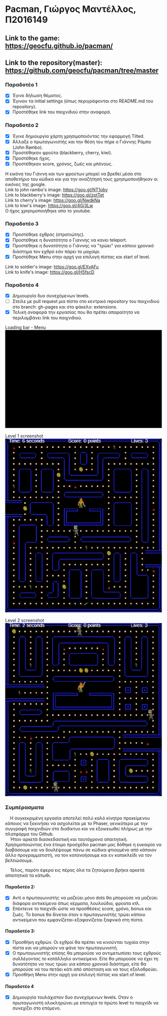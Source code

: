 # Pacman, Γιώργος Μαντέλλος, Π2016149
## Link to the game: https://geocfu.github.io/pacman/
## Link to the repository(master): https://github.com/geocfu/pacman/tree/master  

### Παραδοτέο 1
- [x] Έγινε δήλωση θέματος.  
- [x] Έγιναν τα initial settings (όπως περιγράφονται στο README.md του repository).  
- [x] Προστέθηκε link του παιχνιδιού στην αναφορά.  

### Παραδοτέο 2
- [x] Έγινε δημιουργία χάρτη χρησιμοποιόντας την εφαρμογή Tilted.  
- [x] Άλλαξε o πρωταγωνιστής και την θέση του πήρε ο Γιάννης Ράμπο (John Rambo).  
- [x] Προστέθηκαν φρούτα (blackberry, cherry, kiwi).  
- [x] Προστέθηκε ήχος.  
- [x] Προστέθηκαν score, χρόνος, ζωές και μπόνους.  

Η εικόνα του Γιάννη και των φρούτων μπορεί να βρεθεί μέσα στο αποθετήριο του κώδικα και για την αναζήτησή τους χρησιμοποιήθηκαν οι εικόνες της google.  
Link to john rambo's image: https://goo.gl/NT1oby  
Link to blackberry's image: https://goo.gl/zptTet   
Link to cherry's image: https://goo.gl/NwdkNa  
Link to kiwi's image: https://goo.gl/4Gj3Lw  
Ο ήχος χρησιμοποιήθηκε απο το youtube.  

### Παραδοτέο 3  
- [x] Προστέθηκε εχθρός (στρατιώτης).
- [x] Προστέθηκε η δυνατότητα ο Γιαννης να κανει teleport.
- [x] Προστέθηκε η δυνατότητα ο Γιάννης να "τρώει" για κάποιο χρονικό διάστημα τον εχθρό εάν πάρει το μαχαίρι. 
- [x] Προστέθηκε Μenu στην αρχή για επιλογή πίστας και start of level.  

Link to soldier's image: https://goo.gl/EXvAFu    
Link to knife's image: https://goo.gl/H5fscD  

### Παραδοτέο 4  
- [x] Δημιουργία δυο συνεχόμενων levels.  
- [ ] Στείλε με pull request μια πίστα στο κεντρικό repository του παιχνιδιού στο branch: gh-pages και στο φάκελο: extensions.  
- [x] Τελική αναφορά την εργασίας που θα πρέπει απαραίτητα να περιλαμβάνει link του παιχνιδιού.  
   
Loading bar - Menu  
![screenshot](https://github.com/geocfu/pacman/blob/develop/assets/loading_bar.gif)  
  
Level 1 screenshot  
![screenshot](https://github.com/geocfu/pacman/blob/develop/assets/Level%201.png)
  
Level 2 screenshot  
![screenshot](https://github.com/geocfu/pacman/blob/develop/assets/Level%202.png)  

### Συμπέρασματα  
&nbsp;&nbsp;&nbsp;&nbsp;Η συγκεκριμένη εργασία αποτελεί πολύ καλό κίνητρο προκείμενου κάποιος να ξεκινήσει να ασχολείται με το Phaser, γενικότερα με την συγγραφή παιχνιδιών στο διαδίκτυο και να εξοικειωθεί πλήρως με την πλατφόρμα του Github.  
&nbsp;&nbsp;&nbsp;&nbsp;Ήταν αρκετά διασκεδαστική και ταυτόχρονα απαιτητική. Χρησιμοποιώντας ένα έτοιμο προσχέδιο pacman μας δόθηκε η ευκαιρία να διαβάσουμε και να δουλέψουμε πάνω σε κώδικα φτιαγμένο από κάποιον άλλο προγραμματιστή, να τον κατανοήσουμε και εν κατακλείδι να τον βελτιώσουμε.
     
&nbsp;&nbsp;&nbsp;&nbsp;Τέλος, παρότι έφερα εις πέρας όλα τα ζητούμενα βρήκα αρκετά απαιτητικά τα κάτωθι.  
#### Παραδοτέο 2:  
- [x] Αντί ο πρωταγωνιστής να μαζεύει μόνο dots θα μπορούσε να μαζεύει διάφορα αντικείμενα όπως κέρματα, λουλούδια, φρούτα κτλ.  
- [x] Επέκτεινε το παιχνίδι ώστε να προσθέσεις score, χρόνο, bonus και ζωές. Το bonus θα δίνεται όταν ο πρωταγωνιστής τρώει κάποιο αντικείμενο που εμφανίζεται-εξαφανίζεται ξαφνικά στη πίστα.  
#### Παραδοτέο 3:  
- [x] Προσθήκη εχθρών. Οι εχθροί θα πρέπει να κινούνται τυχαία στην πίστα και να μπορούν να φάνε τον πρωταγωνιστή.  
- [x] Ο πρωταγωνιστής επίσης θα μπορούσε να αντιμετωπίσει τους εχθρούς συλλέγοντας το κατάλληλο αντικείμενο. Είτε θα μπορούσε να έχει τη δυνατότητα να τους τρώει για κάποιο χρονικό διάστημα, είτε θα μπορούσε να του πετάει κάτι από απόσταση και να τους εξολοθρεύει.  
- [x] Προσθήκη Μenu στην αρχή για επιλογή πίστας και start of level.  
#### Παραδοτέο 4  
- [x] Δημιουργία τουλάχιστον δυο συνεχόμενων levels. Οταν ο πρωταγωνιστή ολοκληρώνει με επιτυχία το πρώτο level το παιχνίδι να συνεχίζει στο επόμενο.  

 
 
